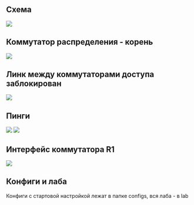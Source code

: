 ## Схема

![](/img/sheme.png)

## Коммутатор распределения - корень

![](/img/r3_tree.png)

## Линк между коммутаторами доступа заблокирован

![](/img/r2_tree.png)

## Пинги

![](/img/ping1.png)
![](/img/ping2.png)

## Интерфейс коммутатора R1

![](/img/r3_interface.png)

## Конфиги и лаба

Конфиги с стартовой настройкой лежат в папке configs, вся лаба - в lab
